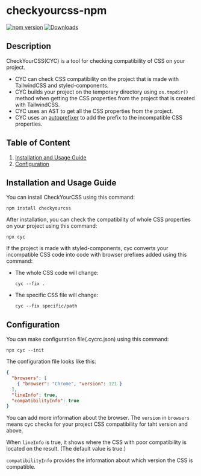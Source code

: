# checkyourcss-npm

[![npm version](https://img.shields.io/npm/v/checkyourcss)](https://www.npmjs.com/package/checkyourcss)
[![Downloads](https://img.shields.io/npm/dt/checkyourcss)](https://www.npmjs.com/package/checkyourcss)

## Description

CheckYourCSS(CYC) is a tool for checking compatibility of CSS on your project.
 - CYC can check CSS compatibility on the project that is made with TailwindCSS and styled-components. 
 - CYC builds your project on the temporary directory using `os.tmpdir()` method when getting the CSS properties from the project that is created with TailwindCSS.
 - CYC uses an AST to get all the CSS properties from the project.
 - CYC uses an [autoprefixer](https://www.npmjs.com/package/autoprefixer) to add the prefix to the incompatible CSS properties.

## Table of Content
1. [Installation and Usage Guide](#installation-and-usage-guide)
2. [Configuration](#configuration)

## Installation and Usage Guide
You can install CheckYourCSS using this command:
```shell
npm install checkyourcss
```

After installation, you can check the compatibility of whole CSS properties on your project using this command:
```shell
npx cyc
```

If the project is made with styled-components, cyc converts your incompatible CSS code into code with browser prefixes added using this command:
- The whole CSS code will change:
  ```shell
  cyc --fix .
  ```
- The specific CSS file will change:
  ```shell
  cyc --fix specific/path
  ```

## Configuration
You can make configuration file(.cycrc.json) using this command:
```shell
npx cyc --init
```

The configuration file looks like this:
```json
{
  "browsers": [
    { "browser": "Chrome", "version": 121 }
  ],
  "lineInfo": true,
  "compatibilityInfo": true
}

```

You can add more information about the browser. The `version` in `browsers` means cyc checks for your project CSS compatibility for taht version and above.

When `lineInfo` is true, it shows where the CSS with poor compatibility is located on the result. (The default value is true.)

`compatibilityInfo` provides the information about which version the CSS is compatible.

